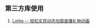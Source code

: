 
## 第三方库使用


1. [Lottie -- 轻松实现动态加载直播礼物动画](https://mp.weixin.qq.com/s/58wX7cWiab-AXFnw3l1pcQ  "Title")


